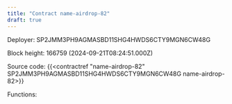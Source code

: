 ```yaml
---
title: "Contract name-airdrop-82"
draft: true
---
```

Deployer: SP2JMM3PH9AGMASBD11SHG4HWDS6CTY9MGN6CW48G


 



Block height: 166759 (2024-09-21T08:24:51.000Z)

Source code: {{<contractref "name-airdrop-82" SP2JMM3PH9AGMASBD11SHG4HWDS6CTY9MGN6CW48G name-airdrop-82>}}

Functions:


